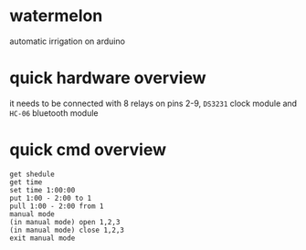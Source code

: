# watermelon
automatic irrigation on arduino

# quick hardware overview
it needs to be connected with 8 relays on pins 2-9, `DS3231` clock module and `HC-06` bluetooth module

# quick cmd overview
```get time
get shedule
get time
set time 1:00:00
put 1:00 - 2:00 to 1
pull 1:00 - 2:00 from 1
manual mode
(in manual mode) open 1,2,3
(in manual mode) close 1,2,3
exit manual mode
